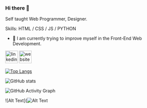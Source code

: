 ### Hi there 👋

Self taught Web Programmer, Designer.

Skills: HTML / CSS / JS / PYTHON

- 🔭 I am currently trying to improve myself in the Front-End Web Development.


[<img src='https://cdn.jsdelivr.net/npm/simple-icons@3.0.1/icons/linkedin.svg' alt='linkedin' height='40'>](https://www.linkedin.com/in/sinem-morzambak/)  [<img src='https://cdn.jsdelivr.net/npm/simple-icons@3.0.1/icons/icloud.svg' alt='website' height='40'>](https://sinemorzambak.github.io/sinem.github.io) 


[![Top Langs](https://github-readme-stats.vercel.app/api/top-langs/?username=sinemorzambak)](https://github.com/anuraghazra/github-readme-stats)

![GitHub stats](https://github-readme-stats.vercel.app/api?username=sinemorzambak&show_icons=true&count_private=true)  

![GitHub Activity Graph](https://activity-graph.herokuapp.com/graph?username=sinemorzambak)  

![Alt Text](![Alt Text](https://media.giphy.com/media/vFKqnCdLPNOKc/giphy.gif)










